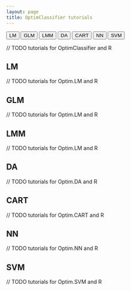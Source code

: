 ```yaml
---
layout: page
title: OptimClassifier tutorials
---
```


<button class="method-button" onClick="location.href='#-LM'">LM</button>
<button class="method-button GLM-button">GLM</button>
<button class="method-button LMM-button">LMM</button>
<button class="method-button DA-button">DA</button>
<button class="method-button CART-button">CART</button>
<button class="method-button NN-button">NN</button>
<button class="method-button SVM-button">SVM</button>

// TODO tutorials for OptimClassifier and R

## LM

// TODO tutorials for Optim.LM and R

## GLM

// TODO tutorials for Optim.LM and R

## LMM

// TODO tutorials for Optim.LM and R

## DA

// TODO tutorials for Optim.DA and R


## CART

// TODO tutorials for Optim.CART and R

## NN

// TODO tutorials for Optim.NN and R


## SVM

// TODO tutorials for Optim.SVM and R
